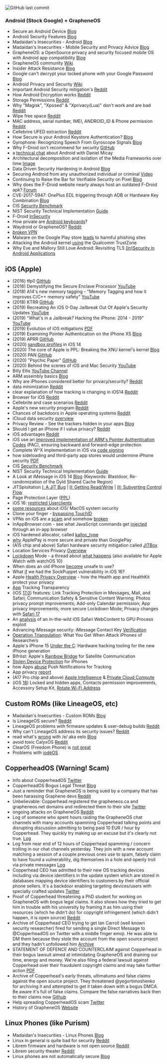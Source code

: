 ![GitHub last commit](https://img.shields.io/github/last-commit/beerisgood/Mobile_Security?label=last%20update%3A&style=flat-square)


### Android (Stock Google) + GrapheneOS

 - Secure an Android Device [Blog](https://source.android.com/security)
 - Android Security Features [Blog](https://source.android.com/security/features)
 - Madaidan's Insecurities - Android [Blog](https://madaidans-insecurities.github.io/android.html)
 - Madaidan's Insecurities - Mobile Security and Privacy Advice [Blog](https://madaidans-insecurities.github.io/security-privacy-advice.html#mobile-os)
 - GrapheneOS: a OpenSource privacy and security focused mobile OS with Android app compatibility [Blog](https://grapheneos.org/)
 - GrapheneOS community [Wiki](https://hub.libranet.de/wiki/graphene-os/wiki/Home)
 - Insider Attack Resistance [Blog](https://android-developers.googleblog.com/2018/05/insider-attack-resistance.html)
 - Google can't decrypt your locked phone with your Google Password [Blog](https://support.google.com/android/answer/7663172?hl=en&visit_id=637368692303073503-4208188940&rd=1)
 - Android Privacy and Security [Wiki](https://hub.libranet.de/wiki/and-priv-sec/wiki/Home)
 - Important Android Security mitigation's [Reddit](https://archive.is/aO9yv)
 - How Android Encryption works [Reddit](https://archive.ph/80M8n)
 - Storage Permissions [Reddit](https://archive.ph/0vfL6)
 - Why "Magisk", "Xposed" & "Xprivacy(Lua)" don't work and are bad [Reddit](https://archive.ph/S3Sd9)
 - Wipe free space [Reddit](https://archive.ph/h4fHa)
 - MAC address, serial number, IMEI, ANDROID_ID & Phone permission [Reddit](https://archive.ph/0UHaZ)
 - Cellebrire UFED extraction [Reddit](https://archive.ph/IpKzL)
 - How Secure is your Android Keystore Authentication? [Blog](https://labs.f-secure.com/blog/how-secure-is-your-android-keystore-authentication/)
 - Gyrophone: Recognizing Speech From Gyroscope Signals [Blog](https://crypto.stanford.edu/gyrophone/)
 - Why F-Droid isn't recommend for security [GitHub](https://github.com/GrapheneOS/os_issue_tracker/issues/341#issuecomment-699903065)
 - a [technical chat](https://github.com/madaidans-insecurities/madaidans-insecurities.github.io/issues/1) about Android with Daniel Micay
 - Architectural decomposition and isolation of the Media Frameworks over time [Image](https://1.bp.blogspot.com/-C2DwwKC4hRk/YBMwj0PQgZI/AAAAAAAADhc/za7j8K7zgTs6SbCK6dox8AjWidxRwPbOwCNcBGAsYHQ/s1122/Image%2B%2523%2B2.png)
 - Data Driven Security Hardening in Android [Blog](https://security.googleblog.com/2021/01/data-driven-security-hardening-in.html)
 - Securing Android from any unauthorized individual or criminal [Video](https://www.youtube.com/watch?v=WvIItxY-BKs&list=PLsoPy7S6vUtF48sOnu40WXUUzL0O9LNsf)
 - Continuing to Raise the Bar for Verifiable Security on Pixel [Blog](https://security.googleblog.com/2021/03/continuing-to-raise-bar-for-verifiable.html)
 - Why does the F-Droid website nearly always host an outdated F-Droid apk? [Forum](https://forum.f-droid.org/t/why-does-the-f-droid-website-nearly-always-host-an-outdated-f-droid-apk/6234/1)
 - CVE-2017-5947: OnePlus EDL triggering through ADB or Hardware Key Combination [Blog](https://alephsecurity.com/vulns/aleph-2017007)
 - CIS [Security Benchmark](https://www.cisecurity.org/benchmark/google_android/)
 - NIST Security Technical Implementation [Guide](https://ncp.nist.gov/checklist/968)
 - F-Droid [InSecurity](https://privsec.dev/posts/android/f-droid-security-issues/)
 - How private are [Android keyboards](https://www.scss.tcd.ie/Doug.Leith/pubs/gboard_kamil.pdf)?
 - Waydroid or GrapheneOS? [Reddit](https://archive.ph/hzvSZ)
 - [*broken VPN*](https://mullvad.net/en/blog/2022/10/10/android-leaks-connectivity-check-traffic/)
 - Malware on the Google Play store [leads](https://www.malwarebytes.com/blog/news/2022/11/malware-on-the-google-play-store-leads-to-harmful-phishing-sites) to harmful phishing sites
 - Attacking the Android kernel [using](https://tamirzb.com/attacking-android-kernel-using-qualcomm-trustzone) the Qualcomm TrustZone
 - Why Eve and Mallory Still Love Android: Revisiting TLS [(In)Security in Android Applications](https://www.usenix.org/conference/usenixsecurity21/presentation/oltrogge)

## iOS (Apple) 

 - (2016) tfp0 [GitHub](https://siguza.github.io/cl0ver/)
 - (2016) Demystifying the Secure Enclave Processor [YouTube](https://www.youtube.com/watch?v=7UNeUT_sRos)
 - (2018) A14's new memory tagging - "Memory Tagging and how it improves C/C++ memory safety" [YouTube](https://www.youtube.com/watch?v=lLEcbXidK2o)
 - (2018) KTRR [GitHub](https://siguza.github.io/KTRR/)
 - (2019) Recreating An iOS 0-Day Jailbreak Out Of Apple's Security Updates [YouTube](https://www.youtube.com/watch?v=p512McKXukU)
 - (2019) "What's in a Jailbreak? Hacking the iPhone: 2014 - 2019" [YouTube](https://www.youtube.com/watch?v=31azOpD7DmI)
 - (2019) Evolution of iOS mitigations [PDF](https://github.com/ssd-secure-disclosure/typhooncon2019/blob/master/Siguza%20-%20Mitigations.pdf)
 - (2019) Examining Pointer Authentication on the iPhone XS [Blog](https://googleprojectzero.blogspot.com/2019/02/examining-pointer-authentication-on.html)
 - (2019) APRR [GitHub](https://siguza.github.io/APRR/)
 - (2020) [sandbox profiles](https://archive.is/FVLMH) in iOS 14
 - (2020) The core of Apple is PPL: Breaking the XNU kernel's kernel [Blog](https://googleprojectzero.blogspot.com/2020/07/the-core-of-apple-is-ppl-breaking-xnu.html)
 - (2020) PAN [GitHub](https://siguza.github.io/PAN/)
 - (2020) "Psychic Paper" [GitHub](https://siguza.github.io/psychicpaper/)
 - (2020) Behind the scenes of iOS and Mac Security [YouTube](https://www.youtube.com/watch?v=3byNNUReyvE)
 - Billy Ellis [YouTube Channel](https://www.youtube.com/c/BillyEllis/)
 - ARM assembly basics [Blog](https://azeria-labs.com/writing-arm-assembly-part-1/)
 - Why are iPhones considered better for privacy/security? [Reddit](https://archive.ph/zgZBG)
 - data minimization [Reddit](https://archive.ph/5zJt5)
 - clear explanation of how tracking is changing in iOS14 [Reddit](https://archive.ph/XN739)
 - Browser for iOS [Reddit](https://archive.ph/QlfIz)
 - Cellebrite and case scenarios [Reddit](https://archive.ph/UlEuC)
 - Apple's new security program [Reddit](https://archive.ph/Q3qbO)
 - Chances of backdoors in Apple operating systems [Reddit](https://archive.ph/agxgh)
 - iCloud data security [overview](https://support.apple.com/HT202303)
 - Privacy Review - See the trackers hidden in your apps [Blog](https://privacyreview.co/)
 - Should I get an iPhone if I value privacy? [Reddit](https://archive.ph/2NEUH)
 - iOS advantages [Reddit](https://archive.ph/2V8Ik)
 - iOS use an [improved implementation of ARM's Pointer Authentication Codes](https://developer.apple.com/documentation/security/preparing_your_app_to_work_with_pointer_authentication) (PAC), ensuring backward and forward-edge protection
 - Complete W^X implementation in iOS via [code signing](https://manuals.info.apple.com/MANUALS/1000/MA1902/en_US/apple-platform-security-guide.pdf#page=96)
 - how sideloading and third-party app stores would undermine iPhone security [PDF](https://www.apple.com/privacy/docs/Building_a_Trusted_Ecosystem_for_Millions_of_Apps.pdf)
 - CIS [Security Benchmark](https://www.cisecurity.org/benchmark/apple_ios/)
 - NIST Security Technical Implementation [Guide](https://ncp.nist.gov/checklist/967)
 - A Look at iMessage in iOS 14 [Blog](https://googleprojectzero.blogspot.com/2021/01/a-look-at-imessage-in-ios-14.html) (Keywords: Blastdoor, Re-randomization of the Dyld Shared Cache Region)
 - JITSploitation [I: A JIT Bug](https://googleprojectzero.blogspot.com/2020/09/jitsploitation-one.html) | [II: Getting Read/Write](https://googleprojectzero.blogspot.com/2020/09/jitsploitation-two.html) | [III: Subverting Control Flow](https://googleprojectzero.blogspot.com/2020/09/jitsploitation-three.html)
 - Page Protection Layer ([PPL](https://support.apple.com/guide/security/operating-system-integrity-sec8b776536b/1/web/1#sec314c3af61))
 - iOS 16: [restricted Userclients](https://saaramar.github.io/ios16_restricted_iouserclients/)
 - [some resources](https://github.com/houjingyi233/macOS-iOS-system-security) about iOS/ MacOS system security
 - Clone your finger - [bypassing TouchID](https://wojciechregula.blog/post/clone-you-finger-bypassing-touchid/)
 - VPNs on iOS are a [scam](https://www.michaelhorowitz.com/VPNs.on.iOS.are.scam.php) and somehow [broken](https://archive.is/CaFL2)
 - InAppBrowser.com - see what JavaScript commands get [injected](https://krausefx.com/blog/announcing-inappbrowsercom-see-what-javascript-commands-get-executed-in-an-in-app-browser) through an in-app browser
 - iOS hardened allocator, called [kalloc_type](https://security.apple.com/blog/towards-the-next-generation-of-xnu-memory-safety/)
 - [why](https://web.archive.org/web/20230713190731/https://twitter.com/bytebytego/status/1583331309094510593) ApplePay is more secure and private than GooglePay
 - (A15 chip and above) Safari hardware security mitigation called [JITBox](https://www.youtube.com/watch?v=8mQAYeozl5I&t=635s)
 - Location Services Privacy [Overview](https://www.apple.com/privacy/docs/Location_Services_White_Paper_Nov_2019.pdf)
 - [Lockdown](https://support.apple.com/HT212650) Mode - a thread about [what happens](https://infosec.exchange/@eingfoan/110048946958208752#) (also available for Apple Watch with watchOS 10)
 - When does an old iPhone [become](https://www.intego.com/mac-security-blog/when-does-an-old-iphone-become-unsafe-to-use/) unsafe to use?
 - What [if](https://security.apple.com/blog/what-if-we-had-sockpuppet-in-ios16/) we had the SockPuppet vulnerability in iOS 16?
 - Apple [Health Privacy Overview](https://www.apple.com/ios/health/pdf/Health_Privacy_White_Paper_May_2023.pdf) - how the Health app and HealthKit protect your privacy
 - [App](https://support.apple.com/HT212025) Tracking Transparency
 - (iOS [17.0](https://www.apple.com/ios/ios-17/pdf/iOS_All_New_Features.pdf)) features: Link Tracking Protection in Messages, Mail, and Safari; Communication Safety & Sensitive Content Warning; Photos privacy prompt improvements; Add-only Calendar permission; App privacy improvements; more secure Lockdown Mode; Privacy changes with [Safari 17](https://cunderwood.dev/2023/06/09/privacy-changes-coming-to-safari-17/)
 - An [analysis](https://googleprojectzero.blogspot.com/2023/10/an-analysis-of-an-in-the-wild-ios-safari-sandbox-escape.html) of an in-the-wild iOS Safari WebContent to GPU Process exploit
 - Advancing iMessage security: iMessage Contact Key [Verification](https://security.apple.com/blog/imessage-contact-key-verification)
 - [Operation Triangulation](https://media.ccc.de/v/37c3-11859-operation_triangulation_what_you_get_when_attack_iphones_of_researchers): What You Get When Attack iPhones of Researchers
 - Apple's iPhone 15 [Under the C](https://media.ccc.de/v/37c3-12074-apple_s_iphone_15_under_the_c): Hardware hacking tooling for the new iPhone generation
 - Bifröst: Apple's [Rainbow Bridge](https://media.ccc.de/v/37c3-11948-bifrost_apple_s_rainbow_bridge_for_satellite_communication) for Satellite Communication
 - [Stolen Device Protection](https://support.apple.com/HT212510) for iPhones
 - how Apps [abuse](https://www.youtube.com/watch?v=4ZPTjGG9t7s) Push Notifications for Tracking
 - App privacy [report](https://support.apple.com/102188)
 - (A17 Pro chip and above) [Apple Intelligence](https://www.apple.com/apple-intelligence/) & [Private Cloud Compute](https://security.apple.com/blog/private-cloud-compute/)
 - (iOS [18](https://www.apple.com/newsroom/2024/06/apple-extends-its-privacy-leadership-with-new-updates-across-its-platforms/)) Locked and hidden apps, Contacts permission improvements, Accessory Setup Kit, [Rotate Wi-Fi Address](https://www.macrumors.com/2024/06/10/ios-18-rotate-wifi-address/)



## Custom ROMs (like LineageOS, etc)

 - Madaidan's Insecurities - Custom ROMs [Blog](https://madaidans-insecurities.github.io/android.html#custom-roms)
 - Is LineageOS secure? [Reddit](https://archive.ph/kNRHK)
 - LineageOS problems with firmware updates & user-debug builds [Reddit](https://archive.ph/ZtE8N)
 - Why can't LineageOS address its security issues? [Reddit](https://archive.ph/ocOk5)
 - read what's [wrong](https://divestos.org/misc/e.txt) with /e/ aka eelo [Blog](https://ewwlo.void.partidopirata.com.ar/)
 - avoid toxic CalyxOS [Reddit](https://archive.ph/n2y4m)
 - ClearOS (Freedom Phone) is [not great](https://mjg59.dreamwidth.org/59479.html)
 - Problems with [iodéOS](https://divestos.org/misc/i.txt)
 

## CopperheadOS (**Warning! Scam**)

- Info about CopperheadOS [Twitter](https://archive.is/rRrVI)
- CopperheadOS Bogus Legal Threat [Blog](https://renlord.com/posts/2020-03-25-copperheados-legal-threat/)
- Just a reminder that GrapheneOS is being sued by a company that has been harassing Graphene devs [Reddit](https://archive.ph/XlH5K)
- Unbelievable: Copperhead registered the grapheneos.ca and grapheneos.net domains and redirected them to their site [Twitter](https://archive.is/VFN1u)
- ongoing attacks on GrapheneOS [Reddit](https://archive.is/rRrVI)
- Log of someone who spent hours raiding the GrapheneOS chat channels with many accounts spamming Copperhead talking points and disrupting discussion admitting to being paid 10 EUR / hour by Copperhead. They quickly try making up an excuse but it's clearly not true. [Log](https://freenode.logbot.info/grapheneos/20201218#c6209318)
- Log from near end of 12 hours of Copperhead spamming / concern trolling in our chat channels yesterday. They join with a new account matching a session of a couple previous ones use to spam, falsely claim to have found a vulnerability, dig themselves in a hole and openly troll via private messages [Log](https://freenode.logbot.info/grapheneos/20210223#c7016769)
- Copperhead CEO has admitted to their new OS tracking devices including via device identifiers in the update system which are stored in databases mapping device identifiers to customers by their official phone sellers. It's a backdoor enabling targeting devices/users with specially crafted updates [Twitter](https://archive.is/uULWl)
- Proof of Copperhead threatening a PhD student for working on GrapheneOS with bogus legal claims. It also shows how they tried to get him in trouble with his university by framing it as him using their resources (which he didn't do) for copyright infringement (which didn't happen, it is open source) [Reddit](https://archive.ph/fhGQT)
- Archive of Copperhead CEO trying to get Ian Carroll (well known security researcher) fired for sending a single Direct Message to @CopperheadOS on Twitter with a middle finger emoji. He was able to DM them because they stole the account from the open source project and they hadn't unfollowed him [Archive](https://archive.is/k6Xxg)
- STATEMENT OF DEFENCE AND COUNTERCLAIM against Copperhead in their bogus lawsuit aimed at intimidating GrapheneOS and draining our time, energy and money. We're also filing a federal lawsuit against Copperhead over their fraudulent copyright claims and may take further action [PDF](https://grapheneos.org/legal/Micay_%20Copperhead_%20Statement%20of%20Defendant%20and%20Counterclaim.pdf)
- Archive of Copperhead's early threats, ultimatums and false claims against the open source project. They threatened @yegortimoshenko for archiving it and attempted to get it taken down with a bogus DMCA. Be aware it's full of false claims. Compare the false narratives back then to their claims now [Github](https://github.com/yegortimoshenko/copperhead-takeover/)
- Help spreading CopperheadOS scam [Twitter](https://archive.is/vPNem)
- History of GrapheneOS [Website](https://grapheneos.org/#history)
 

## Linux Phones (like Purism)

 - Madaidan's Insecurities - Linux Phones [Blog](https://madaidans-insecurities.github.io/linux-phones.html)
 - Linux in general is quite bad for security [Reddit](https://archive.ph/pEUKF)
 - Librem firmware and hardware is not open source [Reddit](https://archive.ph/v3Z6M)
 - Librem security theater [Reddit](https://archive.ph/fvgeZ)
 - Linux phones are not automatically secure [Blog](https://tuxphones.com/linux-mobile-devices-are-not-inherently-secure/)
